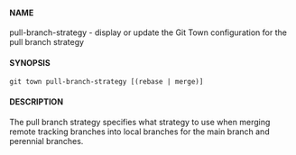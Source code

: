 #### NAME

pull-branch-strategy - display or update the Git Town configuration for the pull branch strategy


#### SYNOPSIS

```
git town pull-branch-strategy [(rebase | merge)]
```


#### DESCRIPTION

The pull branch strategy specifies what strategy to use when merging remote tracking branches into local branches for the main branch and perennial branches.
